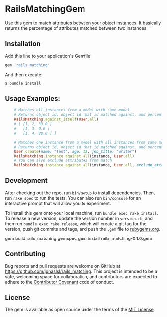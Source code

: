 # RailsMatchingGem

Use this gem to match attributes between your object instances. 
It basically returns the percentage of attributes matched between two instances.


## Installation

Add this line to your application's Gemfile:

```ruby
gem 'rails_matching'
```

And then execute:

    $ bundle install

## Usage Examples:

```ruby
	# Matches all instances from a model with same model
	# Returns object id, object id that id matched against, and percentage of match
	RailsMatching.against_itself(User.all)
	# [ [1, 2, 33.0 ]
	#   [1, 3, 0.0 ]
	#   [1, 4, 88.0 ] ]
```

```ruby
	# Matches one instance from a model with all instances from same model
	# Returns object id, object id that id matched against, and percentage of match
	User.create(name: "Test", age: 22, job_title: "writer")
	RailsMatching.instance_against_all(instance, User.all)
	# You can also exclude attributes from match
	RailsMatching.instance_against_all(instance, User.all, exclude_attrs: ["name"])
```

## Development

After checking out the repo, run `bin/setup` to install dependencies. Then, run `rake spec` to run the tests. You can also run `bin/console` for an interactive prompt that will allow you to experiment.

To install this gem onto your local machine, run `bundle exec rake install`. To release a new version, update the version number in `version.rb`, and then run `bundle exec rake release`, which will create a git tag for the version, push git commits and tags, and push the `.gem` file to [rubygems.org](https://rubygems.org).

gem build rails_matching.gemspec
gem install rails_matching-0.1.0.gem  

## Contributing

Bug reports and pull requests are welcome on GitHub at https://github.com/jonaslsl/rails_matching. This project is intended to be a safe, welcoming space for collaboration, and contributors are expected to adhere to the [Contributor Covenant](http://contributor-covenant.org) code of conduct.


## License

The gem is available as open source under the terms of the [MIT License](http://opensource.org/licenses/MIT).


